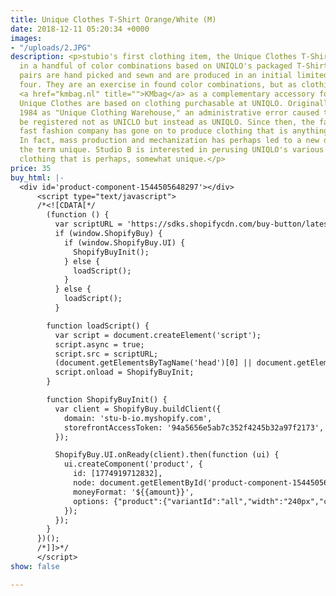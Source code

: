 ```yaml
---
title: Unique Clothes T-Shirt Orange/White (M)
date: 2018-12-11 05:20:34 +0000
images:
- "/uploads/2.JPG"
description: <p>stubio's first clothing item, the Unique Clothes T-Shirt is produced
  in a handful of color combinations based on UNIQLO's packaged T-Shirts. These color
  pairs are hand picked and sewn and are produced in an initial limited edition of
  four. They are an exercise in found color combinations, but as clothing. We suggest
  <a href="kmbag.nl" title="">KMbag</a> as a complementary accessory for the shirt.</p><p>The
  Unique Clothes are based on clothing purchasable at UNIQLO. Originally founded in
  1984 as "Unique Clothing Warehouse," an administrative error caused the firm to
  be registered not as UNICLO but instead as UNIQLO. Since then, the fast retail,
  fast fashion company has gone on to produce clothing that is anything but unique.
  In fact, mass production and mechanization has perhaps led to a new definition of
  the term unique. Studio B is interested in perusing UNIQLO's various wares and creating
  clothing that is perhaps, somewhat unique.</p>
price: 35
buy_html: |-
  <div id='product-component-1544505648297'></div>
      <script type="text/javascript">
      /*<![CDATA[*/
        (function () {
          var scriptURL = 'https://sdks.shopifycdn.com/buy-button/latest/buy-button-storefront.min.js';
          if (window.ShopifyBuy) {
            if (window.ShopifyBuy.UI) {
              ShopifyBuyInit();
            } else {
              loadScript();
            }
          } else {
            loadScript();
          }

        function loadScript() {
          var script = document.createElement('script');
          script.async = true;
          script.src = scriptURL;
          (document.getElementsByTagName('head')[0] || document.getElementsByTagName('body')[0]).appendChild(script);
          script.onload = ShopifyBuyInit;
        }

        function ShopifyBuyInit() {
          var client = ShopifyBuy.buildClient({
            domain: 'stu-b-io.myshopify.com',
            storefrontAccessToken: '94a5656e5ab7c352f4245b32a97f2173',
          });

          ShopifyBuy.UI.onReady(client).then(function (ui) {
            ui.createComponent('product', {
              id: [1774919712832],
              node: document.getElementById('product-component-1544505648297'),
              moneyFormat: '${{amount}}',
              options: {"product":{"variantId":"all","width":"240px","contents":{"img":false,"imgWithCarousel":false,"title":false,"variantTitle":false,"price":false,"description":false,"buttonWithQuantity":false,"quantity":false},"styles":{"product":{"text-align":"left","@media (min-width: 601px)":{"max-width":"100%","margin-left":"0","margin-bottom":"50px"}},"button":{"background-color":"#000000","font-family":"Times New Roman, serif",":hover":{"background-color":"#000000"},"border-radius":"0px",":focus":{"background-color":"#000000"},"font-weight":"normal"},"variantTitle":{"font-family":"Times New Roman, serif","font-weight":"normal"},"description":{"font-family":"Times New Roman, serif","font-weight":"normal"},"price":{"font-family":"Times New Roman, serif","font-weight":"normal"},"compareAt":{"font-size":"12px","font-family":"Times New Roman, serif","font-weight":"normal"}}},"cart":{"contents":{"button":true},"styles":{"button":{"background-color":"#000000","font-family":"Times New Roman, serif",":hover":{"background-color":"#000000"},"border-radius":"0px",":focus":{"background-color":"#000000"},"font-weight":"normal"},"title":{"color":"#ff0000"},"footer":{"background-color":"#ffffff"},"header":{"color":"#ff0000"},"lineItems":{"color":"#ff0000"},"subtotalText":{"color":"#ff0000"},"subtotal":{"color":"#ff0000"},"notice":{"color":"#ff0000"},"currency":{"color":"#ff0000"},"close":{":hover":{"color":"#ff0000"},"color":"#ff0000"},"emptyCart":{"color":"#ff0000"}}},"modalProduct":{"contents":{"img":false,"imgWithCarousel":true,"variantTitle":false,"buttonWithQuantity":true,"button":false,"quantity":false},"styles":{"product":{"@media (min-width: 601px)":{"max-width":"100%","margin-left":"0px","margin-bottom":"0px"}},"button":{"background-color":"#000000","font-family":"Times New Roman, serif",":hover":{"background-color":"#000000"},"border-radius":"0px",":focus":{"background-color":"#000000"},"font-weight":"normal"},"variantTitle":{"font-family":"Times New Roman, serif","font-weight":"normal"},"description":{"font-family":"Times New Roman, serif","font-weight":"normal"},"price":{"font-family":"Times New Roman, serif","font-weight":"normal"},"compareAt":{"font-family":"Times New Roman, serif","font-weight":"normal"}}},"toggle":{"styles":{"toggle":{"font-family":"Times New Roman, serif","background-color":"#000000",":hover":{"background-color":"#000000"},":focus":{"background-color":"#000000"},"font-weight":"normal"}}},"option":{"styles":{"label":{"font-family":"Times New Roman, serif"},"select":{"font-family":"Times New Roman, serif"}}},"productSet":{"styles":{"products":{"@media (min-width: 601px)":{"margin-left":"-20px"}}}},"lineItem":{"styles":{"variantTitle":{"color":"#ff0000"},"title":{"color":"#ff0000"},"price":{"color":"#ff0000"},"quantity":{"color":"#ff0000"},"quantityIncrement":{"color":"#ff0000","border-color":"#ff0000"},"quantityDecrement":{"color":"#ff0000","border-color":"#ff0000"},"quantityInput":{"color":"#ff0000","border-color":"#ff0000"}}}},
            });
          });
        }
      })();
      /*]]>*/
      </script>
show: false

---
```

